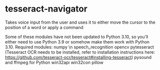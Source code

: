 # tesseract-navigator
Takes voice input from the user and uses it to either move the cursor to the position of a word or apply a command

Some of these modules have not been updated to Python 3.10, so you'll either need to use Python 3.9 or somehow make them work with Python 3.10.
Required modules:
numpy \n
speech_recognition
opencv
pytesseract (Tesseract OCR needs to be installed, refer to installation instructions here: https://github.com/tesseract-ocr/tesseract#installing-tesseract)
pysound and ffmpeg for Python
win32api
win32con
pillow
